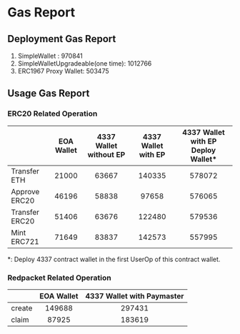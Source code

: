 # Gas Report

## Deployment Gas Report

1. SimpleWallet : 970841
2. SimpleWalletUpgradeable(one time): 1012766
3. ERC1967 Proxy Wallet: 503475

## Usage Gas Report

### ERC20 Related Operation

<!-- begin Wallet -->

|                | EOA Wallet | 4337 Wallet without EP | 4337 Wallet with EP | 4337 Wallet with EP Deploy Wallet\* |
| -------------- | :--------: | :--------------------: | :-----------------: | :---------------------------------: |
| Transfer ETH   |   21000    |         63667          |       140335        |               578072                |
| Approve ERC20  |   46196    |         58838          |        97658        |               576065                |
| Transfer ERC20 |   51406    |         63676          |       122480        |               579536                |
| Mint ERC721    |   71649    |         83837          |       142573        |               557995                |

<!-- end Wallet -->

\*: Deploy 4337 contract wallet in the first UserOp of this contract wallet.

### Redpacket Related Operation

<!-- begin Paymaster -->

|        | EOA Wallet | 4337 Wallet with Paymaster |
| ------ | :--------: | :------------------------: |
| create |   149688   |           297431           |
| claim  |   87925    |           183619           |

<!-- end Paymaster -->
